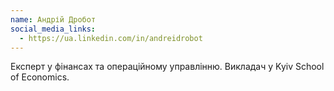 ```yaml
---
name: Андрій Дробот
social_media_links:
  - https://ua.linkedin.com/in/andreidrobot
---
```


Експерт у фінансах та операційному управлінню. Викладач у Kyiv School of
Economics.
